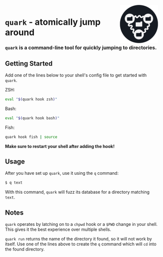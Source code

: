 <img src="media/logo.png" alt="Quark logo" width="125" align="right">

# `quark` - atomically jump around
### `quark` is a command-line tool for quickly jumping to directories.

## Getting Started
Add one of the lines below to your shell's config file to get started with `quark`.

ZSH:
```sh
eval "$(quark hook zsh)"
```

Bash:
```sh
eval "$(quark hook bash)"
```

Fish:
```sh
quark hook fish | source
```

**Make sure to restart your shell after adding the hook!**

## Usage
After you have set up `quark`, use it using the `q` command:
```sh
$ q text
```

With this command, `quark` will fuzz its database for a directory matching `text`.

## Notes
`quark` operates by latching on to a `chpwd` hook or a `$PWD` change in your shell.
This gives it the best experience over multiple shells.

`quark run` returns the name of the directory it found, so it will not work by itself.
Use one of the lines above to create the `q` command which will `cd` into the found directory.
